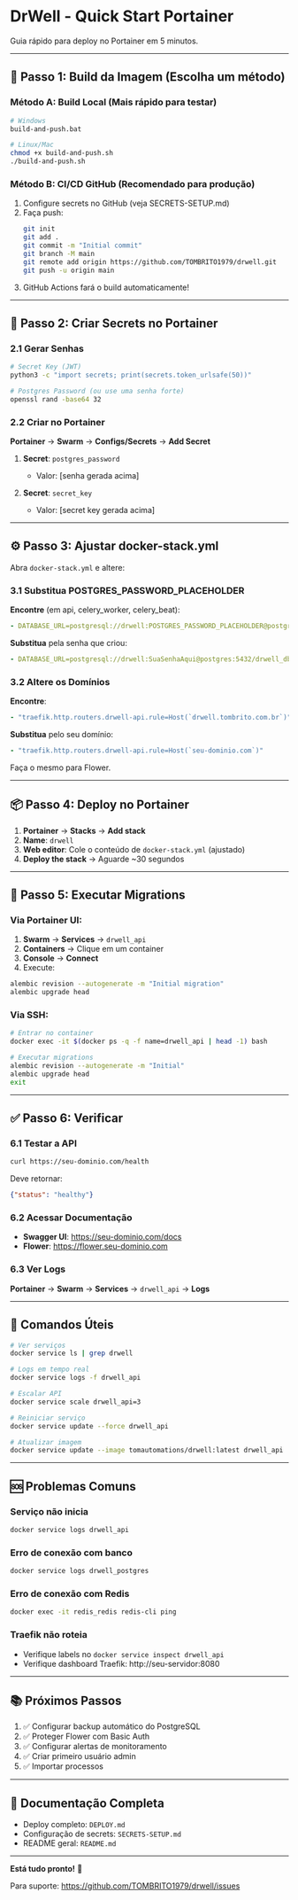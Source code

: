 # DrWell - Quick Start Portainer

Guia rápido para deploy no Portainer em 5 minutos.

---

## 🚀 Passo 1: Build da Imagem (Escolha um método)

### Método A: Build Local (Mais rápido para testar)

```bash
# Windows
build-and-push.bat

# Linux/Mac
chmod +x build-and-push.sh
./build-and-push.sh
```

### Método B: CI/CD GitHub (Recomendado para produção)

1. Configure secrets no GitHub (veja SECRETS-SETUP.md)
2. Faça push:
   ```bash
   git init
   git add .
   git commit -m "Initial commit"
   git branch -M main
   git remote add origin https://github.com/TOMBRITO1979/drwell.git
   git push -u origin main
   ```
3. GitHub Actions fará o build automaticamente!

---

## 🔐 Passo 2: Criar Secrets no Portainer

### 2.1 Gerar Senhas

```bash
# Secret Key (JWT)
python3 -c "import secrets; print(secrets.token_urlsafe(50))"

# Postgres Password (ou use uma senha forte)
openssl rand -base64 32
```

### 2.2 Criar no Portainer

**Portainer** → **Swarm** → **Configs/Secrets** → **Add Secret**

1. **Secret**: `postgres_password`
   - Valor: [senha gerada acima]

2. **Secret**: `secret_key`
   - Valor: [secret key gerada acima]

---

## ⚙️ Passo 3: Ajustar docker-stack.yml

Abra `docker-stack.yml` e altere:

### 3.1 Substitua POSTGRES_PASSWORD_PLACEHOLDER

**Encontre** (em api, celery_worker, celery_beat):
```yaml
- DATABASE_URL=postgresql://drwell:POSTGRES_PASSWORD_PLACEHOLDER@postgres:5432/drwell_db
```

**Substitua** pela senha que criou:
```yaml
- DATABASE_URL=postgresql://drwell:SuaSenhaAqui@postgres:5432/drwell_db
```

### 3.2 Altere os Domínios

**Encontre**:
```yaml
- "traefik.http.routers.drwell-api.rule=Host(`drwell.tombrito.com.br`)"
```

**Substitua** pelo seu domínio:
```yaml
- "traefik.http.routers.drwell-api.rule=Host(`seu-dominio.com`)"
```

Faça o mesmo para Flower.

---

## 📦 Passo 4: Deploy no Portainer

1. **Portainer** → **Stacks** → **Add stack**
2. **Name**: `drwell`
3. **Web editor**: Cole o conteúdo de `docker-stack.yml` (ajustado)
4. **Deploy the stack** → Aguarde ~30 segundos

---

## 💾 Passo 5: Executar Migrations

### Via Portainer UI:

1. **Swarm** → **Services** → `drwell_api`
2. **Containers** → Clique em um container
3. **Console** → **Connect**
4. Execute:

```bash
alembic revision --autogenerate -m "Initial migration"
alembic upgrade head
```

### Via SSH:

```bash
# Entrar no container
docker exec -it $(docker ps -q -f name=drwell_api | head -1) bash

# Executar migrations
alembic revision --autogenerate -m "Initial"
alembic upgrade head
exit
```

---

## ✅ Passo 6: Verificar

### 6.1 Testar a API

```bash
curl https://seu-dominio.com/health
```

Deve retornar:
```json
{"status": "healthy"}
```

### 6.2 Acessar Documentação

- **Swagger UI**: https://seu-dominio.com/docs
- **Flower**: https://flower.seu-dominio.com

### 6.3 Ver Logs

**Portainer** → **Swarm** → **Services** → `drwell_api` → **Logs**

---

## 🔧 Comandos Úteis

```bash
# Ver serviços
docker service ls | grep drwell

# Logs em tempo real
docker service logs -f drwell_api

# Escalar API
docker service scale drwell_api=3

# Reiniciar serviço
docker service update --force drwell_api

# Atualizar imagem
docker service update --image tomautomations/drwell:latest drwell_api
```

---

## 🆘 Problemas Comuns

### Serviço não inicia
```bash
docker service logs drwell_api
```

### Erro de conexão com banco
```bash
docker service logs drwell_postgres
```

### Erro de conexão com Redis
```bash
docker exec -it redis_redis redis-cli ping
```

### Traefik não roteia
- Verifique labels no `docker service inspect drwell_api`
- Verifique dashboard Traefik: http://seu-servidor:8080

---

## 📚 Próximos Passos

1. ✅ Configurar backup automático do PostgreSQL
2. ✅ Proteger Flower com Basic Auth
3. ✅ Configurar alertas de monitoramento
4. ✅ Criar primeiro usuário admin
5. ✅ Importar processos

---

## 📖 Documentação Completa

- Deploy completo: `DEPLOY.md`
- Configuração de secrets: `SECRETS-SETUP.md`
- README geral: `README.md`

---

**Está tudo pronto!** 🎉

Para suporte: https://github.com/TOMBRITO1979/drwell/issues
